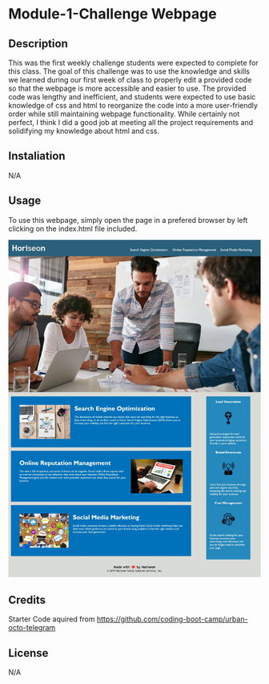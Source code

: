 # Module-1-Challenge Webpage

## Description
This was the first weekly challenge students were expected to complete for this class. The goal of this challenge was to use the knowledge and skills we learned during our first week of class to properly edit a provided code so that the webpage is more accessible and easier to use. The provided code was lengthy and inefficient, and students were expected to use basic knowledge of css and html to reorganize the code into a more user-friendly order while still maintaining webpage functionality. While certainly not perfect, I think I did a good job at meeting all the project requirements and solidifying my knowledge about html and css.

## Instaliation
N/A

## Usage
To use this webpage, simply open the page in a prefered browser by left clicking on the index.html file included.

![Horiseon-Webpage](Develop/assets/images/Horiseon-Webpage.jpeg)

## Credits
Starter Code aquired from https://github.com/coding-boot-camp/urban-octo-telegram

## License
N/A
